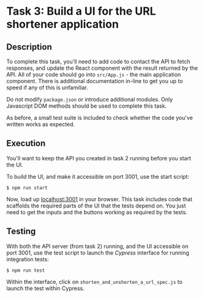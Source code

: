 # Task 3: Build a UI for the URL shortener application

## Description

To complete this task, you'll need to add code to contact the API to fetch responses, and update the React component with the result returned by the API. All of your code should go into `src/App.js` - the main application component. There is additional documentation in-line to get you up to speed if any of this is unfamiliar.

Do not modify `package.json` or introduce additional modules. Only Javascript DOM methods should be used to complete this task.

As before, a small test suite is included to check whether the code you've written works as expected.

## Execution

You'll want to keep the API you created in task 2 running before you start the UI.

To build the UI, and make it accessible on port 3001, use the start script:

    $ npm run start

Now, load up [localhost:3001](http://localhost:3001) in your browser. This task includes code that scaffolds the required parts of the UI that the tests depend on. You just need to get the inputs and the buttons working as required by the tests.

## Testing

With both the API server (from task 2) running, and the UI accessible on port 3001, use the test script to launch the _Cypress_ interface for running integration tests:

    $ npm run test

Within the interface, click on `shorten_and_unshorten_a_url_spec.js` to launch the test within Cypress.
